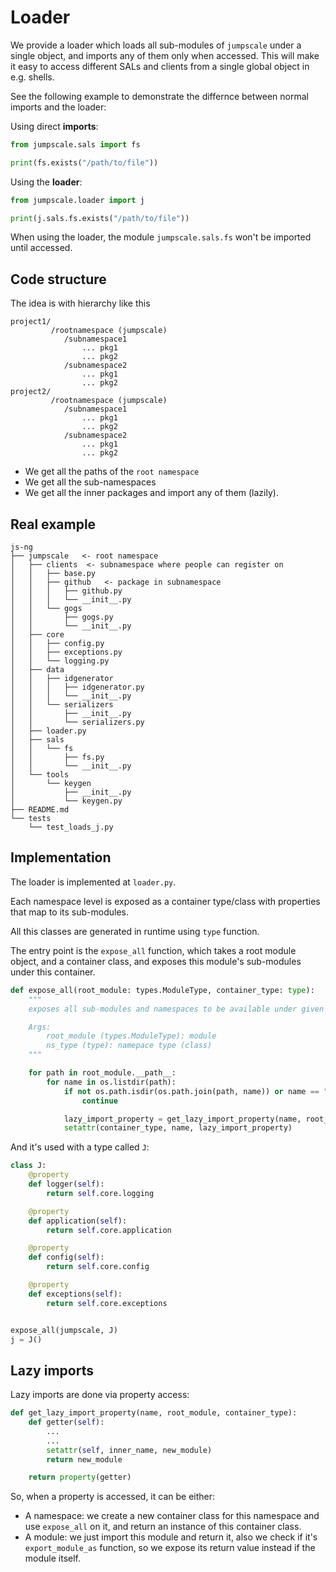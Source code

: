 # Loader
We provide a loader which loads all sub-modules of `jumpscale` under a single object, and imports any of them only when accessed. This will make it easy to access different SALs and clients from a single global object in e.g. shells.

See the following example to demonstrate the differnce between normal imports and the loader:

Using direct **imports**:
```python
from jumpscale.sals import fs

print(fs.exists("/path/to/file"))
```

Using the **loader**:

```python
from jumpscale.loader import j

print(j.sals.fs.exists("/path/to/file"))
```

When using the loader, the module `jumpscale.sals.fs` won't be imported until accessed.

## Code structure
The idea is with hierarchy like this

```
project1/
         /rootnamespace (jumpscale)
            /subnamespace1
                ... pkg1
                ... pkg2
            /subnamespace2
                ... pkg1
                ... pkg2
project2/
         /rootnamespace (jumpscale)
            /subnamespace1
                ... pkg1
                ... pkg2
            /subnamespace2
                ... pkg1
                ... pkg2
```

- We get all the paths of the `root namespace`
- We get all the sub-namespaces
- We get all the inner packages and import any of them (lazily).


## Real example
```
js-ng
├── jumpscale   <- root namespace
│   ├── clients  <- subnamespace where people can register on
│   │   ├── base.py
│   │   ├── github   <- package in subnamespace
│   │   │   ├── github.py
│   │   │   └── __init__.py
│   │   └── gogs
│   │       ├── gogs.py
│   │       └── __init__.py
│   ├── core
│   │   ├── config.py
│   │   ├── exceptions.py
│   │   └── logging.py
│   ├── data
│   │   ├── idgenerator
│   │   │   ├── idgenerator.py
│   │   │   └── __init__.py
│   │   └── serializers
│   │       ├── __init__.py
│   │       └── serializers.py
│   ├── loader.py
│   ├── sals
│   │   └── fs
│   │       ├── fs.py
│   │       └── __init__.py
│   └── tools
│       └── keygen
│           ├── __init__.py
│           └── keygen.py
├── README.md
└── tests
    └── test_loads_j.py
```

## Implementation

The loader is implemented at `loader.py`.

Each namespace level is exposed as a container type/class with properties that map to its sub-modules.

All this classes are generated in runtime using `type` function.


The entry point is the `expose_all` function, which takes a root module object, and a container class, and exposes this module's sub-modules under this container.

```python
def expose_all(root_module: types.ModuleType, container_type: type):
    """
    exposes all sub-modules and namespaces to be available under given container type (class)

    Args:
        root_module (types.ModuleType): module
        ns_type (type): namepace type (class)
    """

    for path in root_module.__path__:
        for name in os.listdir(path):
            if not os.path.isdir(os.path.join(path, name)) or name == "__pycache__":
                continue

            lazy_import_property = get_lazy_import_property(name, root_module, container_type)
            setattr(container_type, name, lazy_import_property)
```


And it's used with a type called `J`:

```python
class J:
    @property
    def logger(self):
        return self.core.logging

    @property
    def application(self):
        return self.core.application

    @property
    def config(self):
        return self.core.config

    @property
    def exceptions(self):
        return self.core.exceptions


expose_all(jumpscale, J)
j = J()
```

## Lazy imports

Lazy imports are done via property access:

```python
def get_lazy_import_property(name, root_module, container_type):
    def getter(self):
        ...
        ...
        setattr(self, inner_name, new_module)
        return new_module

    return property(getter)
```

So, when a property is accessed, it can be either:

* A namespace: we create a new container class for this namespace and use `expose_all` on it, and return an instance of this container class.
* A module: we just import this module and return it, also we check if it's `export_module_as` function, so we expose its return value instead if the module itself.
